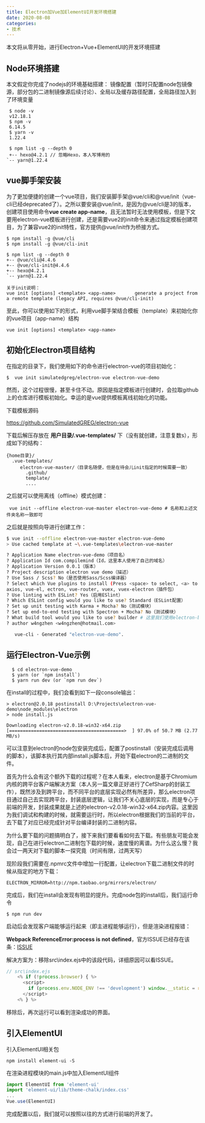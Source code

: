 ```yaml
---
title: Electron加Vue加ElementUI开发环境搭建
date: 2020-08-08
categories: 
- 技术
---
```


本文将从零开始，进行Electron+Vue+ElementUI的开发环境搭建

<!-- more -->

## Node环境搭建

本文假定你完成了nodejs的环境基础搭建：
镜像配置（暂时只配置node包镜像源，部分包的二进制镜像源后续讨论）、全局以及缓存路径配置，全局路径加入到了环境变量

```shell
 $ node -v
 v12.18.1
 $ npm -v
 6.14.5
 $ yarn -v
 1.22.4
 
 $ npm list -g --depth 0
 +-- hexo@4.2.1 // 忽略Hexo，本人写博用的
`-- yarn@1.22.4
```

## vue脚手架安装

为了更加便捷的创建一个vue项目，我们安装脚手架@vue/cli和@vue/init（vue-cli已经deprecated了）。之所以要安装@vue/init，是因为@vue/cli是3的版本，创建项目使用命令**vue create app-name**，且无法暂时无法使用模板，但是下文要用electron-vue模板进行创建，还是需要vue2的init命令来通过指定模板创建项目，为了兼容vue2的init特性，官方提供@vue/init作为桥接方式。

```shell
$ npm install -g @vue/cli
$ npm install -g @vue/cli-init

$ npm list -g --depth 0
+-- @vue/cli@4.4.6
+-- @vue/cli-init@4.4.6
+-- hexo@4.2.1
`-- yarn@1.22.4

关于init说明：
vue init [options] <template> <app-name>       generate a project from a remote template (legacy API, requires @vue/cli-init)
```

至此，你可以使用如下的形式，利用vue脚手架结合模板（template）来初始化你的vue项目（app-name）结构

```
vue init [options] <template> <app-name>
```

## 初始化Electron项目结构

在指定的目录下，我们使用如下的命令进行electron-vue的项目初始化：

```shell
$  vue init simulatedgreg/electron-vue electron-vue-demo
```

然而，这个过程很慢，甚至卡住不动。原因是指定模板进行创建时，会拉取github上的仓库进行模板初始化。幸运的是vue提供模板离线初始化的功能。

下载模板源码

https://github.com/SimulatedGREG/electron-vue

下载后解压存放在 **用户目录/.vue-templates/** 下（没有就创建，注意复数s），形成如下的结构：

```
{home目录}/
  .vue-templates/
     electron-vue-master/（目录名随便，但是在待会儿init指定的时候需要一致）
       .github/
       template/
       ....
```

之后就可以使用离线（offline）模式创建：

```shell
 vue init --offline electron-vue-master electron-vue-demo # 名称和上述文件夹名称一致即可
```

之后就是按照向导进行创建工作：

```bash
$ vue init --offline electron-vue-master electron-vue-demo
> Use cached template at ~\.vue-templates\electron-vue-master

? Application Name electron-vue-demo（项目名）
? Application Id com.compilemind（Id，这里本人使用了自己的域名）
? Application Version 0.0.1（版本）
? Project description electron vue demo（描述）
? Use Sass / Scss? No（是否使用Sass/Scss编译器）
? Select which Vue plugins to install (Press <space> to select, <a> to toggle all, <i> to invert selection)
axios, vue-el, ectron, vue-router, vuex, vuex-electron（插件包）
? Use linting with ESLint? Yes（启用ESlint）
? Which ESLint config would you like to use? Standard（ESLint配置）
? Set up unit testing with Karma + Mocha? No（测试模块）
? Set up end-to-end testing with Spectron + Mocha? No（测试模块）
? What build tool would you like to use? builder # 这里我们使用electron-builder构建可执行程序
? author w4ngzhen <w4ngzhen@hotmail.com>

   vue-cli · Generated "electron-vue-demo".
```

## 运行Electron-Vue示例

```
  $ cd electron-vue-demo
  $ yarn (or `npm install`)
  $ yarn run dev (or `npm run dev`)
```

在install的过程中，我们会看到如下一段console输出：

```shell
> electron@2.0.18 postinstall D:\Projects\electron-vue-demo\node_modules\electron
> node install.js

Downloading electron-v2.0.18-win32-x64.zip
[==========================================>  ] 97.0% of 50.7 MB (2.77 MB/s)
```

可以注意到electron的node包安装完成后，配置了postinstall（安装完成后调用的脚本），该脚本执行其内部install.js脚本后，开始下载electron的二进制的文件。

首先为什么会有这个额外下载的过程呢？在本人看来，electron是基于Chromium内核的跨平台客户端解决方案（本人另一篇文章正好进行了CefSharp的封装工作），既然涉及到跨平台，而不同平台的底层实现必然有所差异，那么electron项目通过自己去实现跨平台，封装底层逻辑，让我们不关心底层的实现，而是专心于前端的开发，封装成果就是上述的electron-v2.0.18-win32-x64.zip内容。这里因为我们调试和构建的时候，就需要运行时，所以electron根据我们的当前的平台，去下载了对应已经完成针对平台编译封装的二进制内容。

为什么要下载的问题搞明白了，接下来我们要看看如何去下载。有些朋友可能会发现，自己在进行electron二进制包下载的时候，速度慢的离谱。为什么这么慢？我会过一两天对下载的脚本一探究竟（时间有限，过两天写）

现阶段我们需要在.npmrc文件中增加一行配置，让electron下载二进制文件的时候从指定的地方下载：

```shell
ELECTRON_MIRROR=http://npm.taobao.org/mirrors/electron/
```

完成后，我们在install会发现有明显的提升。完成node包的install后，我们运行命令

```shell
$ npm run dev
```

启动后会发现客户端能够运行起来（即主进程能够运行），但是渲染进程报错：

**Webpack ReferenceError:process is not defined**，官方ISSUE已经存在该条：[ISSUE](https://github.com/SimulatedGREG/electron-vue/issues/871)

解决方案为：移除src\index.ejs中的该段代码，详细原因可以看ISSUE。

```js
// src\index.ejs
    <% if (!process.browser) { %>
      <script>
        if (process.env.NODE_ENV !== 'development') window.__static = require('path').join(__dirname, '/static').replace(/\\/g, '\\\\')
      </script>
    <% } %>
```

移除后，再次运行可以看到渲染成功的界面。


## 引入ElementUI

引入ElementUI相关包

```shell
npm install element-ui -S
```
在渲染进程模块的main.js中加入ElementUI组件

```js
import ElementUI from 'element-ui' 
import 'element-ui/lib/theme-chalk/index.css' 
...
Vue.use(ElementUI)
```

完成配置以后，我们就可以按照以往的方式进行前端的开发了。

